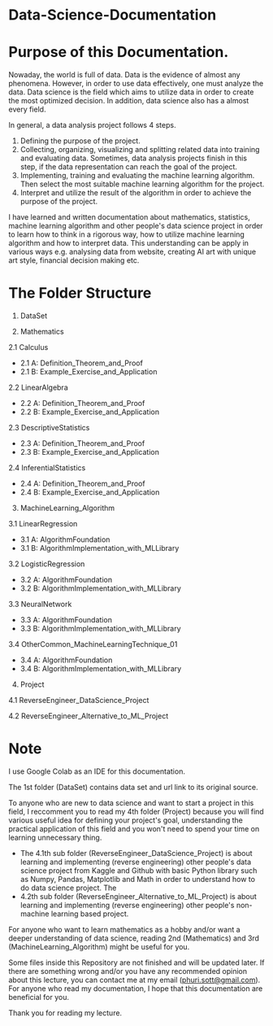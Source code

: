 # Data-Science-Documentation

# Purpose of this Documentation.

Nowaday, the world is full of data. Data is the evidence of almost any phenomena. However, in order to use data effectively, one must analyze the data. Data science is the field which aims to utilize data in order to create the most optimized decision. In addition, data science also has a almost every field.

In general, a data analysis project follows 4 steps.
1.	Defining the purpose of the project.
2.	Collecting, organizing, visualizing and splitting related data into training and evaluating data. Sometimes, data analysis projects finish in this step, if the data representation can reach the goal of the project.
3.	Implementing, training and evaluating the machine learning algorithm. Then select the most suitable machine learning algorithm for the project.
4.	Interpret and utilize the result of the algorithm in order to achieve the purpose of the project.

I have learned and written documentation about mathematics, statistics, machine learning algorithm and other people's data science project in order to learn how to think in a rigorous way, how to utilize machine learning algorithm and how to interpret data. This understanding can be apply in various ways e.g. analysing data from website, creating AI art with unique art style, financial decision making etc.

# The Folder Structure

1. DataSet

2. Mathematics

2.1 Calculus
* 2.1 A: Definition_Theorem_and_Proof
* 2.1 B: Example_Exercise_and_Application
  
2.2 LinearAlgebra
* 2.2 A: Definition_Theorem_and_Proof
* 2.2 B: Example_Exercise_and_Application
  
2.3 DescriptiveStatistics
* 2.3 A: Definition_Theorem_and_Proof
* 2.3 B: Example_Exercise_and_Application
  
2.4 InferentialStatistics
* 2.4 A: Definition_Theorem_and_Proof
* 2.4 B: Example_Exercise_and_Application

3. MachineLearning_Algorithm

3.1 LinearRegression
* 3.1 A: AlgorithmFoundation
* 3.1 B: AlgorithmImplementation_with_MLLibrary
  
3.2 LogisticRegression
* 3.2 A: AlgorithmFoundation
* 3.2 B: AlgorithmImplementation_with_MLLibrary
  
3.3 NeuralNetwork
* 3.3 A: AlgorithmFoundation
* 3.3 B: AlgorithmImplementation_with_MLLibrary

3.4 OtherCommon_MachineLearningTechnique_01
* 3.4 A: AlgorithmFoundation
* 3.4 B: AlgorithmImplementation_with_MLLibrary
  

4. Project

4.1 ReverseEngineer_DataScience_Project

4.2 ReverseEngineer_Alternative_to_ML_Project

# Note

I use Google Colab as an IDE for this documentation.

The 1st folder (DataSet) contains data set and url link to its original source.

To anyone who are new to data science and want to start a project in this field, I reccomment you to read my 4th folder (Project) because you will find various useful idea for defining your project's goal, understanding the practical application of this field and you won't need to spend your time on learning unnecessary thing. 
* The 4.1th sub folder (ReverseEngineer_DataScience_Project) is about learning and implementing (reverse engineering) other people's data science project from Kaggle and Github with basic Python library such as Numpy, Pandas, Matplotlib and Math in order to understand how to do data science project. The 
* 4.2th sub folder (ReverseEngineer_Alternative_to_ML_Project) is about learning and implementing (reverse engineering) other people's non-machine learning based project.

For anyone who want to learn mathematics as a hobby and/or want a deeper understanding of data science, reading 2nd (Mathematics) and 3rd (MachineLearning_Algorithm) might be useful for you.

Some files inside this Repository are not finished and will be updated later. If there are something wrong and/or you have any recommended opinion about this lecture, you can contact me at my email (phuri.sott@gmail.com). For anyone who read my documentation, I hope that this documentation are beneficial for you.

Thank you for reading my lecture.
